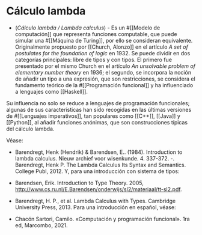 # Cálculo lambda

- (_Cálculo lambda / Lambda calculus_) - Es un #[[Modelo de computación]] que representa funciones computable, que puede simular una #[[Máquina de Turing]], por ello se consideran equivalente. Originalmente propuesto por [[Church, Alonzo]] en el artículo _A set of postulates for the foundation of logic_ en 1932. Se puede dividir en dos categorías principales: libre de tipos y con tipos. El primero fue presentado por el mismo Church en el artículo _An unsolvable problem of elementary number theory_ en 1936; el segundo, se incorpora la noción de añadir un tipo a una expresión, que son restricciones, se considera el fundamento teórico de la #[[Programación funcional]] y ha influenciado a lenguajes como [[Haskell]]. 

Su influencia no solo se reduce a lenguajes de programación funcionales; algunas de sus características han sido recogidas en las últimas versiones de #[[Lenguajes imperativos]], tan populares como [[C++]], [[Java]] y [[Python]], al añadir funciones anónimas, que son construcciones típicas del cálculo lambda.

Véase: 

* Barendregt, Henk (Hendrik) \& Barendsen, E.. (1984). Introduction to lambda calculus. Nieuw archief voor wisenkunde. 4. 337-372.
 -. Barendregt, Henk P. The Lambda Calculus Its Syntax and Semantics. College Publ, 2012.
Y, para una introducción con sistema de tipos: 

* Barendsen, Erik. Introduction to Type Theory. 2005, http://www.cs.ru.nl/E.Barendsen/onderwijs/sl2/materiaal/tt-sl2.pdf.
* Barendregt, H. P., et al. Lambda Calculus with Types. Cambridge University Press, 2013.
 Para una introducción en español, véase: 
* Chacón Sartori, Camilo. «Computación y programación funcional». 1ra ed, Marcombo, 2021.
